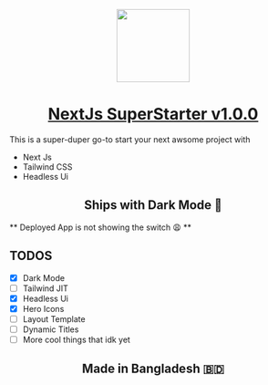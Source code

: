 <p align="center">
  <a href="[Aami Bhoot](https://github.com/aamibhoot)">
    <img src="https://avatars.githubusercontent.com/u/77445154?v=4" height="128">
    <h1 align="center"> NextJs SuperStarter v1.0.0</h1>
  </a>
</p>
This is a super-duper go-to start your next awsome project with 

- Next Js
- Tailwind CSS
- Headless Ui
  
 <h2 align="center"> Ships with Dark Mode 🎉</h2>

** Deployed App is not showing the switch 😩 **

## TODOS
- [x] Dark Mode
- [ ] Tailwind JIT
- [x] Headless Ui
- [x] Hero Icons
- [ ] Layout Template
- [ ] Dynamic Titles
- [ ] More cool things that idk yet

<h2 align="center">
  Made in Bangladesh 🇧🇩
</h2>

